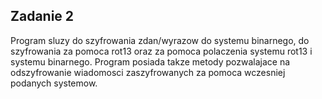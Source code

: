 ## Zadanie 2

Program sluzy do szyfrowania zdan/wyrazow do systemu binarnego, do szyfrowania
za pomoca rot13 oraz za pomoca polaczenia systemu rot13 i systemu binarnego.
Program posiada takze metody pozwalajace na odszyfrowanie wiadomosci zaszyfrowanych
za pomoca wczesniej podanych systemow.
